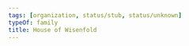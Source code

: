 ```yaml
---
tags: [organization, status/stub, status/unknown]
typeOf: family
title: House of Wisenfold
---
```


